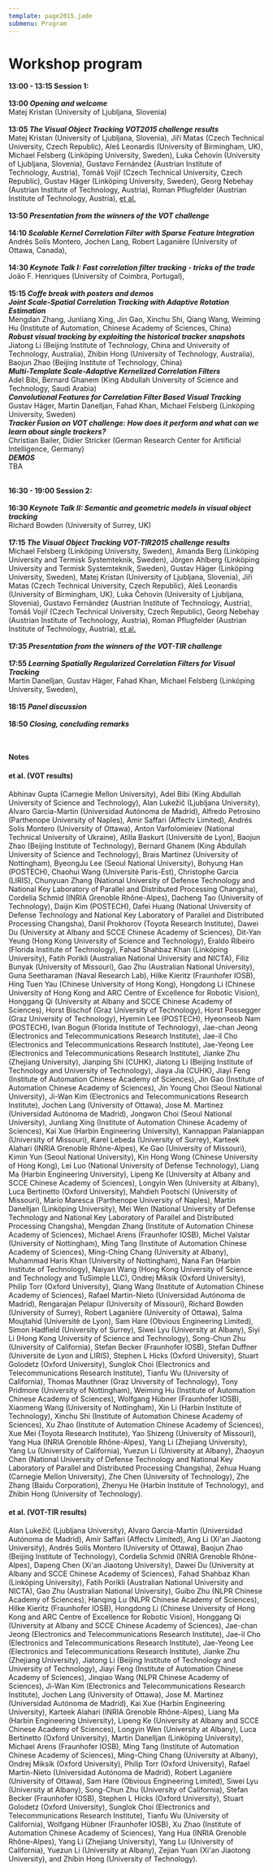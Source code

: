 ```yaml
---
template: page2015.jade
submenu: Program
---
```


# Workshop program


**13:00 - 13:15 Session 1:**<br>
<br>
**13:00 <i>Opening and welcome</i>**<br>
Matej Kristan (University of Ljubljana, Slovenia)
<br><br>
**13:05 <i>The Visual Object Tracking VOT2015 challenge results</i>**
<br>
Matej Kristan (University of Ljubljana, Slovenia), 
Ji&#345;i Matas (Czech Technical University, Czech Republic), 
Ale&#353; Leonardis (University of Birmingham, UK), 
Michael Felsberg (Link&ouml;ping University, Sweden), 
Luka &#268;ehovin (University of Ljubljana, Slovenia), 
Gustavo Fern&#225;ndez (Austrian Institute of Technology, Austria), 
Tom&#225;&#353; Voji&#345; (Czech Technical University, Czech Republic), 
Gustav H&auml;ger (Link&ouml;ping University, Sweden), 
Georg Nebehay (Austrian Institute of Technology, Austria), 
Roman Pflugfelder (Austrian Institute of Technology, Austria), 
<a href="#reference_00">et al.</a>
<br><br>
**13:50 <i>Presentation from the winners of the VOT challenge</i>**
<br><br>
**14:10 <i>Scalable Kernel Correlation Filter with Sparse Feature Integration</i>**
<br>
Andr&#233;s Sol&#237;s Montero, Jochen Lang, Robert Lagani&#232;re (University of Ottawa, Canada), 
<br><br>
**14:30 <i>Keynote Talk I: Fast correlation filter tracking - tricks of the trade</i>**
<br>
Jo&#227;o F. Henriques (University of Coimbra, Portugal), 
<br><br>
**15:15 <i>Coffe break with posters and demos</i>**
<br>
**<i>Joint Scale-Spatial Correlation Tracking with Adaptive Rotation Estimation</i>**
<br>
Mengdan Zhang, Junliang Xing, Jin Gao, Xinchu Shi, Qiang Wang, Weiming Hu 
(Institute of Automation, Chinese Academy of Sciences, China)
<br>
**<i>Robust visual tracking by exploiting the historical tracker snapshots</i>**
<br>
Jiatong Li (Beijing Institute of Technology, China and University of Technology, Australia), Zhibin Hong (University of Technology, Australia), Baojun Zhao (Beijing Institute of Technology, China)
<br>
**<i>Multi-Template Scale-Adaptive Kernelized Correlation Filters</i>**
<br>
Adel Bibi, Bernard Ghanem (King Abdullah University of Science and Technology, Saudi Arabia)
<br>
**<i>Convolutional Features for Correlation Filter Based Visual Tracking</i>**
<br>
Gustav H&auml;ger, Martin Danelljan, Fahad Khan, Michael Felsberg (Link&ouml;ping University, Sweden)
<br>
**<i>Tracker Fusion on VOT challenge: How does it perform and what can we learn about single trackers?</i>**
<br>
Christian Bailer, Didier Stricker (German Research Center for Artificial Intelligence, Germany)
<br>
**<i>DEMOS</i>**
<br>
TBA 
<br><br>

**16:30 - 19:00 Session 2:**<br>
<br>
**16:30 <i>Keynote Talk II: Semantic and geometric models in visual object tracking</i>**
<br>
Richard Bowden (University of Surrey, UK)
<br><br>
**17:15 <i>The Visual Object Tracking VOT-TIR2015 challenge results</i>**
<br>
Michael Felsberg (Link&ouml;ping University, Sweden), 
Amanda Berg (Link&ouml;ping University and Termisk Systemteknik, Sweden), 
J&ouml;rgen Ahlberg (Link&ouml;ping University and Termisk Systemteknik, Sweden), 
Gustav H&auml;ger (Link&ouml;ping University, Sweden), 
Matej Kristan (University of Ljubljana, Slovenia), 
Ji&#345;i Matas (Czech Technical University, Czech Republic), 
Ale&#353; Leonardis (University of Birmingham, UK), 
Luka &#268;ehovin (University of Ljubljana, Slovenia), 
Gustavo Fern&#225;ndez (Austrian Institute of Technology, Austria), 
Tom&#225;&#353; Voji&#345; (Czech Technical University, Czech Republic), 
Georg Nebehay (Austrian Institute of Technology, Austria), 
Roman Pflugfelder (Austrian Institute of Technology, Austria), 
<a href="#reference_01">et al.</a>
<br><br>
**17:35 <i>Presentation from the winners of the VOT-TIR challenge</i>**
<br><br>
**17:55 <i>Learning Spatially Regularized Correlation Filters for Visual Tracking</i>**
<br>
Martin Danelljan, Gustav H&auml;ger, Fahad Khan, Michael Felsberg (Link&ouml;ping University, Sweden), 
<br><br>
**18:15 <i>Panel discussion</i>**
<br><br>
**18:50 <i>Closing, concluding remarks</i>**
<br>
<br><br>

**Notes**

<h4><a name="reference_00">et al.</a> (VOT results)</h4>

Abhinav Gupta (Carnegie Mellon University),
Adel Bibi (King Abdullah University of Science and Technology), 
Alan Luke&#382;i&#269; (Ljubljana University), 
Alvaro Garcia-Martin (Universidad Aut&#243;noma de Madrid), 
Alfredo Petrosino (Parthenope University of Naples), 
Amir Saffari (Affectv Limited), 
Andr&#233;s Sol&#237;s Montero (University of Ottawa), 
Anton Varfolomieiev (National Technical University of Ukraine), 
Atilla Baskurt (Universit&#232; de Lyon), 
Baojun Zhao (Beijing Institute of Technology), 
Bernard Ghanem (King Abdullah University of Science and Technology), 
Brais Martinez (University of Nottingham), 
ByeongJu Lee (Seoul National University),
Bohyung Han (POSTECH), 
Chaohui Wang (Universit&#232; Paris-Est), 
Christophe Garcia (LIRIS), 
Chunyuan Zhang (National University of Defense Technology and National Key Laboratory of Parallel and Distributed Processing Changsha), 
Cordelia Schmid (INRIA Grenoble Rh&#244;ne-Alpes), 
Dacheng Tao (University of Technology), 
Daijin Kim (POSTECH), 
Dafei Huang (National University of Defense Technology and National Key Laboratory of Parallel and Distributed Processing Changsha), 
Danil Prokhorov (Toyota Research Institute), 
Dawei Du (University at Albany and SCCE Chinese Academy of Sciences), 
Dit-Yan Yeung (Hong Kong University of Science and Technology), 
Eraldo Ribeiro (Florida Institute of Technology), 
Fahad Shahbaz Khan (Link&#246;ping University), 
Fatih Porikli (Australian National University and NICTA), 
Filiz Bunyak (University of Missouri), 
Gao Zhu (Australian National University), 
Guna Seetharaman (Naval Research Lab), 
Hilke Kieritz (Fraunhofer IOSB), 
Hing Tuen Yau (Chinese University of Hong Kong), 
Hongdong Li (Chinese University of Hong Kong and ARC Centre of Excellence for Robotic Vision), 
Honggang Qi (University at Albany and SCCE Chinese Academy of Sciences), 
Horst Bischof (Graz University of Technology), 
Horst Possegger (Graz University of Technology), 
Hyemin Lee (POSTECH), 
Hyeonseob Nam (POSTECH), 
Ivan Bogun (Florida Institute of Technology), 
Jae-chan Jeong (Electronics and Telecommunications Research Institute), 
Jae-il Cho (Electronics and Telecommunications Research Institute), 
Jae-Yeong Lee (Electronics and Telecommunications Research Institute), 
Jianke Zhu (Zhejiang University), 
Jianping Shi (CUHK), 
Jiatong Li (Beijing Institute of Technology and University of Technology), 
Jiaya Jia (CUHK), 
Jiayi Feng (Institute of Automation Chinese Academy of Sciences), 
Jin Gao (Institute of Automation Chinese Academy of Sciences), 
Jin Young Choi (Seoul National University), 
Ji-Wan Kim (Electronics and Telecommunications Research Institute), 
Jochen Lang (University of Ottawa), 
Jose M. Martinez (Universidad Aut&#243;noma de Madrid), 
Jongwon Choi (Seoul National University), 
Junliang Xing (Institute of Automation Chinese Academy of Sciences), 
Kai Xue (Harbin Engineering University), 
Kannappan Palaniappan (University of Missouri), 
Karel Lebeda (University of Surrey), 
Karteek Alahari (INRIA Grenoble Rh&#244;ne-Alpes), 
Ke Gao (University of Missouri), 
Kimin Yun (Seoul National University), 
Kin Hong Wong (Chinese University of Hong Kong), 
Lei Luo (National University of Defense Technology), 
Liang Ma (Harbin Engineering University), 
Lipeng Ke (University at Albany and SCCE Chinese Academy of Sciences), 
Longyin Wen (University at Albany), 
Luca Bertinetto (Oxford University), 
Mahdieh Pootschi (University of Missouri), 
Mario Maresca (Parthenope University of Naples), 
Martin Danelljan (Link&#246;ping University), 
Mei Wen (National University of Defense Technology and National Key Laboratory of Parallel and Distributed Processing Changsha), 
Mengdan Zhang (Institute of Automation Chinese Academy of Sciences), 
Michael Arens (Fraunhofer IOSB), 
Michel Valstar (University of Nottingham), 
Ming Tang (Institute of Automation Chinese Academy of Sciences), 
Ming-Ching Chang (University at Albany), 
Muhammad Haris Khan (University of Nottingham), 
Nana Fan (Harbin Institute of Technology), 
Naiyan Wang (Hong Kong University of Science and Technology and TuSimple LLC), 
Ondrej Miksik (Oxford University), 
Philip Torr (Oxford University), 
Qiang Wang (Institute of Automation Chinese Academy of Sciences), 
Rafael Martin-Nieto (Universidad Aut&#243;noma de Madrid), 
Rengarajan Pelapur (University of Missouri), 
Richard Bowden (University of Surrey), 
Robert Lagani&#232;re (University of Ottawa), 
Salma Moujtahid (Universit&#232; de Lyon), 
Sam Hare (Obvious Engineering Limited), 
Simon Hadfield (University of Surrey), 
Siwei Lyu (University at Albany), 
Siyi Li (Hong Kong University of Science and Technology), 
Song-Chun Zhu (University of California), 
Stefan Becker (Fraunhofer IOSB), 
Stefan Duffner (Universit&#232; de Lyon and LIRIS), 
Stephen L Hicks (Oxford University), 
Stuart Golodetz (Oxford University), 
Sunglok Choi (Electronics and Telecommunications Research Institute), 
Tianfu Wu (University of California), 
Thomas Mauthner (Graz University of Technology), 
Tony Pridmore (University of Nottingham), 
Weiming Hu (Institute of Automation Chinese Academy of Sciences), 
Wolfgang H&#252;bner (Fraunhofer IOSB), 
Xiaomeng Wang (University of Nottingham), 
Xin Li (Harbin Institute of Technology), 
Xinchu Shi (Institute of Automation Chinese Academy of Sciences), 
Xu Zhao (Institute of Automation Chinese Academy of Sciences), 
Xue Mei (Toyota Research Institute), 
Yao Shizeng (University of Missouri), 
Yang Hua (INRIA Grenoble Rh&#244;ne-Alpes), 
Yang Li (Zhejiang University), 
Yang Lu (University of California), 
Yuezun Li (University at Albany), 
Zhaoyun Chen (National University of Defense Technology and National Key Laboratory of Parallel and Distributed Processing Changsha), 
Zehua Huang (Carnegie Mellon University), 
Zhe Chen (University of Technology), 
Zhe Zhang (Baidu Corporation), 
Zhenyu He (Harbin Institute of Technology), and
Zhibin Hong (University of Technology).

<h4><a name="reference_01">et al.</a> (VOT-TIR results)</h4>

Alan Luke&#382;i&#269; (Ljubljana University), 
Alvaro Garcia-Martin (Universidad Aut&#243;noma de Madrid), 
Amir Saffari (Affectv Limited), 
Ang Li (Xi'an Jiaotong University), 
Andr&#233;s Sol&#237;s Montero (University of Ottawa), 
Baojun Zhao (Beijing Institute of Technology), 
Cordelia Schmid (INRIA Grenoble Rh&#244;ne-Alpes), 
Dapeng Chen (Xi'an Jiaotong University), 
Dawei Du (University at Albany and SCCE Chinese Academy of Sciences), 
Fahad Shahbaz Khan (Link&#246;ping University), 
Fatih Porikli (Australian National University and NICTA), 
Gao Zhu (Australian National University), 
Guibo Zhu (NLPR Chinese Academy of Sciences), 
Hanqing Lu (NLPR Chinese Academy of Sciences), 
Hilke Kieritz (Fraunhofer IOSB), 
Hongdong Li (Chinese University of Hong Kong and ARC Centre of Excellence for Robotic Vision), 
Honggang Qi (University at Albany and SCCE Chinese Academy of Sciences), 
Jae-chan Jeong (Electronics and Telecommunications Research Institute), 
Jae-il Cho (Electronics and Telecommunications Research Institute), 
Jae-Yeong Lee (Electronics and Telecommunications Research Institute), 
Jianke Zhu (Zhejiang University), 
Jiatong Li (Beijing Institute of Technology and University of Technology), 
Jiayi Feng (Institute of Automation Chinese Academy of Sciences), 
Jinqiao Wang (NLPR Chinese Academy of Sciences), 
Ji-Wan Kim (Electronics and Telecommunications Research Institute), 
Jochen Lang (University of Ottawa), 
Jose M. Martinez (Universidad Aut&#243;noma de Madrid), 
Kai Xue (Harbin Engineering University), 
Karteek Alahari (INRIA Grenoble Rh&#244;ne-Alpes), 
Liang Ma (Harbin Engineering University), 
Lipeng Ke (University at Albany and SCCE Chinese Academy of Sciences), 
Longyin Wen (University at Albany), 
Luca Bertinetto (Oxford University), 
Martin Danelljan (Link&#246;ping University), 
Michael Arens (Fraunhofer IOSB), 
Ming Tang (Institute of Automation Chinese Academy of Sciences), 
Ming-Ching Chang (University at Albany), 
Ondrej Miksik (Oxford University), 
Philip Torr (Oxford University), 
Rafael Martin-Nieto (Universidad Aut&#243;noma de Madrid), 
Robert Lagani&#232;re (University of Ottawa), 
Sam Hare (Obvious Engineering Limited), 
Siwei Lyu (University at Albany), 
Song-Chun Zhu (University of California), 
Stefan Becker (Fraunhofer IOSB), 
Stephen L Hicks (Oxford University), 
Stuart Golodetz (Oxford University), 
Sunglok Choi (Electronics and Telecommunications Research Institute), 
Tianfu Wu (University of California), 
Wolfgang H&#252;bner (Fraunhofer IOSB), 
Xu Zhao (Institute of Automation Chinese Academy of Sciences), 
Yang Hua (INRIA Grenoble Rh&#244;ne-Alpes), 
Yang Li (Zhejiang University), 
Yang Lu (University of California), 
Yuezun Li (University at Albany), 
Zejian Yuan (Xi'an Jiaotong University), and
Zhibin Hong (University of Technology).
